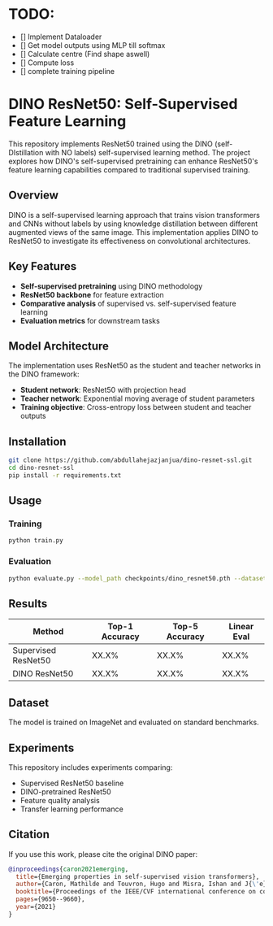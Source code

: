 # TODO:
- [] Implement Dataloader
- [] Get model outputs using MLP till softmax
- [] Calculate centre (Find shape aswell)
- [] Compute loss
- [] complete training pipeline 

# DINO ResNet50: Self-Supervised Feature Learning

This repository implements ResNet50 trained using the DINO (self-DIstillation with NO labels) self-supervised learning method. The project explores how DINO's self-supervised pretraining can enhance ResNet50's feature learning capabilities compared to traditional supervised training.

## Overview

DINO is a self-supervised learning approach that trains vision transformers and CNNs without labels by using knowledge distillation between different augmented views of the same image. This implementation applies DINO to ResNet50 to investigate its effectiveness on convolutional architectures.

## Key Features

- **Self-supervised pretraining** using DINO methodology
- **ResNet50 backbone** for feature extraction
- **Comparative analysis** of supervised vs. self-supervised feature learning
- **Evaluation metrics** for downstream tasks

## Model Architecture

The implementation uses ResNet50 as the student and teacher networks in the DINO framework:
- **Student network**: ResNet50 with projection head
- **Teacher network**: Exponential moving average of student parameters
- **Training objective**: Cross-entropy loss between student and teacher outputs

## Installation

```bash
git clone https://github.com/abdullahejazjanjua/dino-resnet-ssl.git
cd dino-resnet-ssl
pip install -r requirements.txt
```

## Usage

### Training
```bash
python train.py 
```

### Evaluation
```bash
python evaluate.py --model_path checkpoints/dino_resnet50.pth --dataset imagenet
```

## Results

| Method | Top-1 Accuracy | Top-5 Accuracy | Linear Eval |
|--------|---------------|---------------|-------------|
| Supervised ResNet50 | XX.X% | XX.X% | XX.X% |
| DINO ResNet50 | XX.X% | XX.X% | XX.X% |

## Dataset

The model is trained on ImageNet and evaluated on standard benchmarks.

## Experiments

This repository includes experiments comparing:
- Supervised ResNet50 baseline
- DINO-pretrained ResNet50
- Feature quality analysis
- Transfer learning performance

## Citation

If you use this work, please cite the original DINO paper:

```bibtex
@inproceedings{caron2021emerging,
  title={Emerging properties in self-supervised vision transformers},
  author={Caron, Mathilde and Touvron, Hugo and Misra, Ishan and J{\'e}gou, Herv{\'e} and Mairal, Julien and Bojanowski, Piotr and Joulin, Armand},
  booktitle={Proceedings of the IEEE/CVF international conference on computer vision},
  pages={9650--9660},
  year={2021}
}
```
